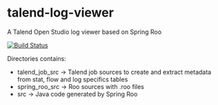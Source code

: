 # talend-log-viewer
A Talend Open Studio log viewer based on Spring Roo

[![Build Status](https://travis-ci.org/jsminet/talend-log-viewer.svg?branch=master)](https://travis-ci.org/jsminet/talend-log-viewer)

Directories contains:

- talend_job_src -> Talend job sources to create and extract metadata from stat, flow and log specifics tables
- spring_roo_src -> Roo sources with .roo files
- src -> Java code generated by Spring Roo
